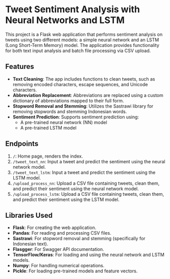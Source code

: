 # Tweet Sentiment Analysis with Neural Networks and LSTM

This project is a Flask web application that performs sentiment analysis on tweets using two different models: a simple neural network and an LSTM (Long Short-Term Memory) model. The application provides functionality for both text input analysis and batch file processing via CSV upload.

## Features

- **Text Cleaning**: The app includes functions to clean tweets, such as removing encoded characters, escape sequences, and Unicode characters.
- **Abbreviation Replacement**: Abbreviations are replaced using a custom dictionary of abbreviations mapped to their full form.
- **Stopword Removal and Stemming**: Utilizes the Sastrawi library for removing stopwords and stemming Indonesian words.
- **Sentiment Prediction**: Supports sentiment prediction using:
  - A pre-trained neural network (NN) model
  - A pre-trained LSTM model

## Endpoints

1. `/`: Home page, renders the index.
2. `/tweet_text_nn`: Input a tweet and predict the sentiment using the neural network model.
3. `/tweet_text_lstm`: Input a tweet and predict the sentiment using the LSTM model.
4. `/upload_process_nn`: Upload a CSV file containing tweets, clean them, and predict their sentiment using the neural network model.
5. `/upload_process_lstm`: Upload a CSV file containing tweets, clean them, and predict their sentiment using the LSTM model.

## Libraries Used

- **Flask**: For creating the web application.
- **Pandas**: For reading and processing CSV files.
- **Sastrawi**: For stopword removal and stemming (specifically for Indonesian text).
- **Flasgger**: For Swagger API documentation.
- **TensorFlow/Keras**: For loading and using the neural network and LSTM models.
- **Numpy**: For handling numerical operations.
- **Pickle**: For loading pre-trained models and feature vectors.
